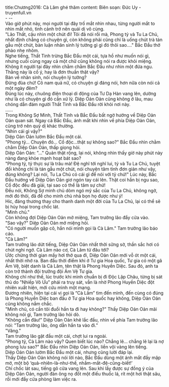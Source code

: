 title:Chương2016: Cà Lăm ghé thăm
content:
Biên soạn: Đức Uy - truyenfull.vn<br>- --<br>Vào giờ phút này, mọi người tại đây trố mắt nhìn nhau, từng người mắt to nhìn mắt nhỏ, tình cảnh trở nên quái dị vô cùng.<br>"Lão Thất, cậu nhìn một chút đi! Tôi đã nói rồi mà, Phong tỷ và Tu La Chủ, nhất định chẳng có chuyện gì, còn không phải cũng chỉ là uống chút trà tán gẫu một chút, bàn luận nhân sinh lý tưởng gì gì đó thôi sao...." Bắc Đẩu thở phào nhẹ nhõm.<br>Nghe tiếng, Thất Tinh trừng Bắc Đẩu một cái, tựa hồ như muốn nói gì, nhưng cuối cùng ngay cả một chữ cũng không nói ra được khỏi miệng.<br>Không ít người tại đây nhìn chằm chằm Bắc Đẩu như nhìn một đứa ngu. Thằng này là cố ý, hay là đơn thuần thật vậy?<br>Bàn về nhân sinh, nói chuyện lý tưởng?<br>Đừng đùa chứ! Cô nam quả nữ, có chuyện gì đáng nói, hơn nữa còn nói cả một ngày đêm?<br>Đúng lúc này, chuông điện thoại di động của Tư Dạ Hàn vang lên, dường như là có chuyện gì đó cần xử lý. Diệp Oản Oản cũng không ở lâu, mau chóng dẫn đám người Thất Tinh và Bắc Đẩu rời khỏi nơi này.<br>......<br>Trong Không Sợ Minh, Thất Tinh và Bắc Đẩu bất ngờ hướng về Diệp Oản Oản quan sát. Ngay cả Bắc Đẩu, ánh mắt khi nhìn về phía Diệp Oản Oản, cũng trở nên quỷ dị khác thường.<br>"Nhìn cái gì vậy?"<br>Diệp Oản Oản lườm Bắc Đẩu một cái.<br>"Phong tỷ... Chuyện đó... Cổ độc...thật sự không sao?" Bắc Đẩu nhìn chằm chằm Diệp Oản Oản, thấp giọng hỏi.<br>Diệp Oản Oản: "..." Quản thật rộng, lại nói, không nhìn thấy giờ này phút này nàng đang khỏe mạnh hoạt bát sao?<br>"Phong tỷ, tỷ thực sự là trâu mà! Đệ nghĩ tới nghĩ lui, tỷ và Tu La Chủ, tuyệt đối không chỉ là tán gẫu một chút, nói chuyện tâm tình đơn giản như vậy, đúng không? Lại nói, Tu La Chủ có cái gì để nói với tỷ chứ!" Lúc này, Bắc Đẩu hướng về Diệp Oản Oản giơ ngón tay cái lên. Thật coi hắn bị ngu sao, Cổ độc đều đã giải, tại sao có thể là tâm sự chứ!<br>Đều nói, Không Sợ minh chủ dòm ngó mỹ sắc của Tu La Chủ, không ngờ, mới đó thôi, đã để cho minh chủ nhà bọn họ được như ý!<br>Hic, đáng thương thay cho thanh danh một đời của Tu La Chủ, lại có thể sẽ bị hủy hoại trong chốc lát.<br>"Minh chủ."<br>Còn không đợi Diệp Oản Oản mở miệng, Tam trưởng lão đẩy cửa vào.<br>"Sao vậy?" Diệp Oản Oản mở miệng hỏi.<br>"Có người muốn gặp cô, hắn nói mình gọi là Cà Lăm." Tam trưởng lão báo cáo.<br>"Cà Lăm?"<br>Tam trưởng lão dứt tiếng, Diệp Oản Oản nhất thời sững sờ, thần sắc hơi có chút nghi ngờ. Cà Lăm nào cơ, Cà Lăm từ đâu tới?<br>Ước chừng thời gian mấy hơi thở qua đi, Diệp Oản Oản mới vỗ ót một cái, nhất thời nhớ ra. Ban đầu thời điểm khi ở Tư gia Hoa quốc, Tư gia có một gã Ám Vệ, biệt danh là Cà Lăm, tên thật là Phong Huyền Diệc. Sau đó, anh ta còn trở thành đội trưởng đội Ám Vệ Tư gia.<br>Không chỉ như thế, lúc trước khi mình chuẩn bị đi Độc Lập Châu, từng bị sát thủ do "Nhiếp Vô Ưu" phái ra truy sát, vẫn là nhờ Phong Huyền Diệc đột nhiên xuất hiện, mới cứu mình một mạng.<br>Đương nhiên, hiện tại cái vị gọi là “Cà Lăm” tìm đến mình, đến cùng có đúng là Phong Huyền Diệc ban đầu ở Tư gia Hoa quốc hay không, Diệp Oản Oản cũng không nắm chắc.<br>"Minh chủ, có cần tôi đuổi hắn ta đi hay không?" Thấy Diệp Oản Oản mãi không nói gì, Tam trưởng lão hỏi dò.<br>"Không cần đâu!" Diệp Oản Oản khẽ lắc đầu, nhìn về phía Tam trưởng lão nói: "Tam trưởng lão, ông dẫn hắn ta vào đi."<br>"Vâng."<br>Tam trưởng lão gật đầu một cái, chợt lui ra ngoài.<br>"Phong tỷ, Cà Lăm nào vậy? Quen biết lúc nào? Chẳng lẽ... chẳng lẽ lại là nợ phong lưu sao?" Bắc Đẩu nhìn Diệp Oản Oản, liền vội vàng lên tiếng.<br>Diệp Oản Oản lườm Bắc Đẩu một cái, nhưng cũng lười đáp lại.<br>Thấy Diệp Oản Oản không nói lời nào, Bắc Đẩu dùng một ánh mắt đầy mập mờ, một bộ ‘quả-nhiên-là-như-thế, nhắm-mắt-đệ-cũng-biết!’<br>Chỉ chốc lát sau, tiếng gõ cửa vang lên. Sau khi lấy được sự đồng ý của Diệp Oản Oản, người đàn ông nọ đốt một điếu thuốc lá, rít một hơi thật sâu, rồi mới đẩy cửa phòng làm việc ra.